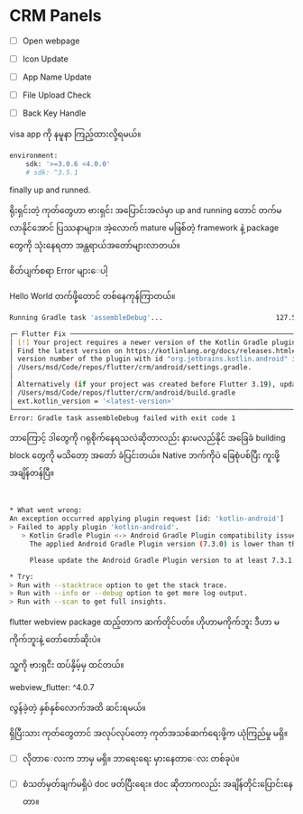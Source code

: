 # CRM Panels 

- [ ] Open webpage
- [ ] Icon Update
- [ ] App Name Update
- [ ] File Upload Check
- [ ] Back Key Handle


visa app ကို နမူနာ ကြည့်ထားလို့ရမယ်။


```bash
environment:
    sdk: '>=3.0.6 <4.0.0'
    # sdk: ^3.5.1
```


finally up and runned.

ရိုးရှင်းတဲ့ ကုတ်တွေဟာ ဗားရှင်း အပြောင်းအလဲမှာ up and running တောင် တက်မလာနိုင်အောင် ပြဿနာများ။
အဲ့လောက် mature မဖြစ််တဲ့ framework နဲ့ package တွေကို သုံးနေရတာ အန္တရာယ်အတော်များလာတယ်။


စိတ်ပျက်စရာ Error များေပါ့

Hello World တက်ဖို့တောင် တစ်နေကုန်ကြာတယ်။

```bash
Running Gradle task 'assembleDebug'...                            127.5s

┌─ Flutter Fix ──────────────────────────────────────────────────────────────────────────────────────────┐
│ [!] Your project requires a newer version of the Kotlin Gradle plugin.                                 │
│ Find the latest version on https://kotlinlang.org/docs/releases.html#release-details, then update the  │
│ version number of the plugin with id "org.jetbrains.kotlin.android" in the plugins block of            │
│ /Users/msd/Code/repos/flutter/crm/android/settings.gradle.                                             │
│                                                                                                        │
│ Alternatively (if your project was created before Flutter 3.19), update                                │
│ /Users/msd/Code/repos/flutter/crm/android/build.gradle                                                 │
│ ext.kotlin_version = '<latest-version>'                                                                │
└────────────────────────────────────────────────────────────────────────────────────────────────────────┘
Error: Gradle task assembleDebug failed with exit code 1

```

ဘာကြောင့် ဒါတွေကို ဂရုစိုက်နေရသလဲဆိုတာလည်း နားမလည်နိုင်
အခြေခံ building block တွေကို မသိတော့ အတော် ခံပြင်းတယ်။
Native ဘက်ကိုပဲ ခြေစုံပစ်ပြီး ကူးဖို့ အချိန်တန်ပြီ။

```bash


* What went wrong:
An exception occurred applying plugin request [id: 'kotlin-android']
> Failed to apply plugin 'kotlin-android'.
   > Kotlin Gradle Plugin <-> Android Gradle Plugin compatibility issue:
     The applied Android Gradle Plugin version (7.3.0) is lower than the minimum supported 7.3.1.

     Please update the Android Gradle Plugin version to at least 7.3.1.

* Try:
> Run with --stacktrace option to get the stack trace.
> Run with --info or --debug option to get more log output.
> Run with --scan to get full insights.

```

flutter webview package ထည့်တာက ဆက်တိုင်ပတ်။
ဟိုဟာမကိုက်ဘူး ဒီဟာ မကိုက်ဘူးနဲ့ 
တော်တော်ဆိုးပဲ။

သူ့ကို ဗားရှငိး ထပ်နှိမ့်မှ ထင်တယ်။

webview_flutter: ^4.0.7

လွန်ခဲ့တဲ့ နှစ်နှစ်လောက်အထိ ဆင်းရမယ်။

ရှိပြီးသား ကုတ်တွေတာင် အလုပ်လုပ်တော့
ကုတ်အသစ်ဆက်ရေးဖို့က ယုံကြည်မှု မရှိ။

- [ ] လိုတာေလးက ဘာမှ မရှိ။ ဘာရေးရေး မှားနေတာေလး တစ်ခုပဲ။
- [ ] စံသတ်မှတ်ချက်မရှိပဲ doc ဖတ်ပြီးရေး။ doc ဆိုတာကလည်း အချိန်တိုင်းပြောင်းနေတာ။


